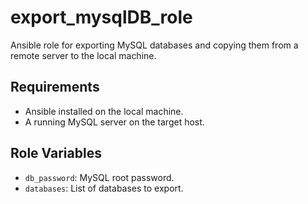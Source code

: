 # export_mysqlDB_role

Ansible role for exporting MySQL databases and copying them from a remote server to the local machine.

## Requirements

- Ansible installed on the local machine.
- A running MySQL server on the target host.

## Role Variables

- `db_password`: MySQL root password.
- `databases`: List of databases to export.


